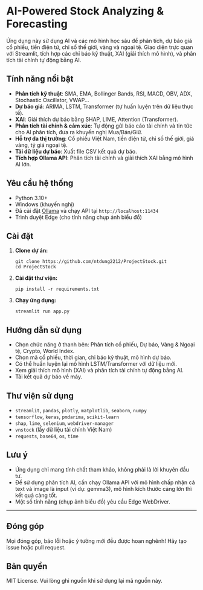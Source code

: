# AI-Powered Stock Analyzing & Forecasting

Ứng dụng này sử dụng AI và các mô hình học sâu để phân tích, dự báo giá cổ phiếu, tiền điện tử, chỉ số thế giới, vàng và ngoại tệ. Giao diện trực quan với Streamlit, tích hợp các chỉ báo kỹ thuật, XAI (giải thích mô hình), và phân tích tài chính tự động bằng AI.

## Tính năng nổi bật

- **Phân tích kỹ thuật**: SMA, EMA, Bollinger Bands, RSI, MACD, OBV, ADX, Stochastic Oscillator, VWAP...
- **Dự báo giá**: ARIMA, LSTM, Transformer (tự huấn luyện trên dữ liệu thực tế).
- **XAI**: Giải thích dự báo bằng SHAP, LIME, Attention (Transformer).
- **Phân tích tài chính & cảm xúc**: Tự động gửi báo cáo tài chính và tin tức cho AI phân tích, đưa ra khuyến nghị Mua/Bán/Giữ.
- **Hỗ trợ đa thị trường**: Cổ phiếu Việt Nam, tiền điện tử, chỉ số thế giới, giá vàng, tỷ giá ngoại tệ.
- **Tải dữ liệu dự báo**: Xuất file CSV kết quả dự báo.
- **Tích hợp Ollama API**: Phân tích tài chính và giải thích XAI bằng mô hình AI lớn.

## Yêu cầu hệ thống

- Python 3.10+
- Windows (khuyến nghị)
- Đã cài đặt [Ollama](https://ollama.com/) và chạy API tại `http://localhost:11434`
- Trình duyệt Edge (cho tính năng chụp ảnh biểu đồ)

## Cài đặt

1. **Clone dự án:**
    ```
    git clone https://github.com/ntdung2212/ProjectStock.git
    cd ProjectStock
    ```

2. **Cài đặt thư viện:**
    ```
    pip install -r requirements.txt
    ```

3. **Chạy ứng dụng:**
    ```
    streamlit run app.py
    ```

## Hướng dẫn sử dụng

- Chọn chức năng ở thanh bên: Phân tích cổ phiếu, Dự báo, Vàng & Ngoại tệ, Crypto, World Index.
- Chọn mã cổ phiếu, thời gian, chỉ báo kỹ thuật, mô hình dự báo.
- Có thể huấn luyện lại mô hình LSTM/Transformer với dữ liệu mới.
- Xem giải thích mô hình (XAI) và phân tích tài chính tự động bằng AI.
- Tải kết quả dự báo về máy.

## Thư viện sử dụng

- `streamlit`, `pandas`, `plotly`, `matplotlib`, `seaborn`, `numpy`
- `tensorflow`, `keras`, `pmdarima`, `scikit-learn`
- `shap`, `lime`, `selenium`, `webdriver-manager`
- `vnstock` (lấy dữ liệu tài chính Việt Nam)
- `requests`, `base64`, `os`, `time`

## Lưu ý

- Ứng dụng chỉ mang tính chất tham khảo, không phải là lời khuyên đầu tư.
- Để sử dụng phân tích AI, cần chạy Ollama API với mô hình chấp nhận cả text và image là input (ví dụ: gemma3), mô hình kích thước càng lớn thì kết quả càng tốt.
- Một số tính năng (chụp ảnh biểu đồ) yêu cầu Edge WebDriver.

---

## Đóng góp

Mọi đóng góp, báo lỗi hoặc ý tưởng mới đều được hoan nghênh! Hãy tạo issue hoặc pull request.

## Bản quyền

MIT License. Vui lòng ghi nguồn khi sử dụng lại mã nguồn này.
